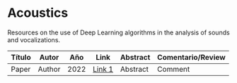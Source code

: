 # Acoustics

Resources on the use of Deep Learning algorithms in the analysis of sounds and vocalizations.

| Título | Autor | Año | Link | Abstract | Comentario/Review |
|--------|-------|-----|------|----------|-------------------|
| Paper | Author | 2022| [Link 1](URL_del_paper_1) | Abstract | Comment |